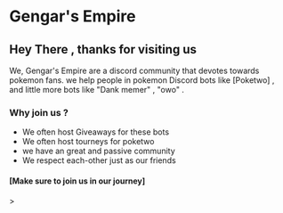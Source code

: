 <html> 
<h1> Gengar's Empire </h1>
<h2> Hey There , thanks for visiting us  </h2>
<body> We, Gengar's Empire are a discord community that devotes towards pokemon fans. we help people in pokemon Discord bots like [Poketwo] , and little more bots like "Dank memer" , "owo" . 
<h3> Why join us ? </h3>
<ul>
<li> We often host Giveaways for these bots
<li> We often host tourneys for poketwo 
<li> we have an great and passive community 
<li> We respect each-other just as our friends 
</ul> 
  <h4> [Make sure to join us in our journey] </h4>>
  
  </html>
